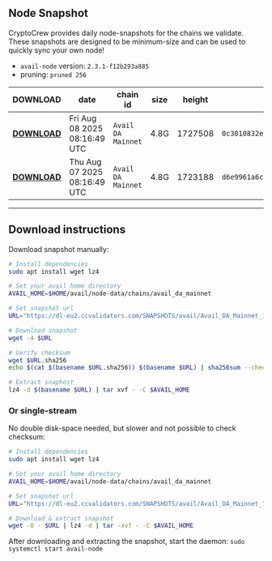 ## Node Snapshot
CryptoCrew provides daily node-snapshots for the chains we validate. These snapshots are designed to be minimum-size and can be used to quickly sync your own node!  
 
- `avail-node` version: `2.3.1-f12b293a885`
- pruning: `pruned 256`
 
| DOWNLOAD | date | chain id | size | height | checksum |
| -------- | ---- | -------- | ---- | ------ | -------- |
| **[DOWNLOAD](https://dl-eu2.ccvalidators.com/SNAPSHOTS/avail/Avail_DA_Mainnet_1727508.tar.lz4)** | Fri Aug 08 2025 08:16:49 UTC | `Avail DA Mainnet` | 4.8G | 1727508 | `0c3010832eb418d54dda0d74eac4ace39377ce8dca0d54f3e2636dafcc0baa62` |
| **[DOWNLOAD](https://dl-eu2.ccvalidators.com/SNAPSHOTS/avail/Avail_DA_Mainnet_1723188.tar.lz4)** | Thu Aug 07 2025 08:16:49 UTC | `Avail DA Mainnet` | 4.8G | 1723188 | `d6e9961a6c948236c53531d63b477d27dc41a6d6a2971a4cbee6ffd4f2a49a17` |
---

## Download instructions
Download snapshot manually:
```sh
# Install dependencies
sudo apt install wget lz4

# Set your avail home directory
AVAIL_HOME=$HOME/avail/node-data/chains/avail_da_mainnet

# Set snapshot url
URL="https://dl-eu2.ccvalidators.com/SNAPSHOTS/avail/Avail_DA_Mainnet_1727508.tar.lz4"

# Download snapshot
wget -4 $URL

# Verify checksum
wget $URL.sha256
echo $(cat $(basename $URL.sha256)) $(basename $URL) | sha256sum --check

# Extract snaphost
lz4 -d $(basename $URL) | tar xvf - -C $AVAIL_HOME
```

### Or single-stream
No double disk-space needed, but slower and not possible to check checksum:
```sh
# Install dependencies
sudo apt install wget lz4

# Set your avail home directory
AVAIL_HOME=$HOME/avail/node-data/chains/avail_da_mainnet

# Set snapshot url
URL="https://dl-eu2.ccvalidators.com/SNAPSHOTS/avail/Avail_DA_Mainnet_1727508.tar.lz4"

# Download & extract snapshot
wget -O - $URL | lz4 -d | tar -xvf - -C $AVAIL_HOME
```

After downloading and extracting the snapshot, start the daemon: `sudo systemctl start avail-node`
